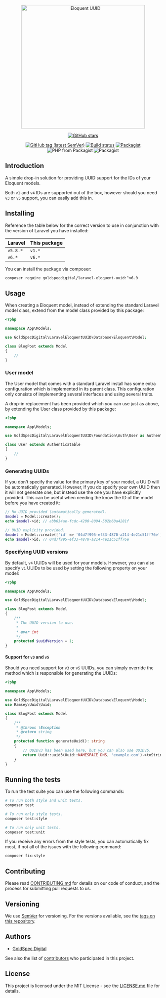 <p align="center">
    <a href="https://github.com/goldspecdigital/laravel-eloquent-uuid"><img
        alt="Eloquent UUID"
        src="https://svgshare.com/i/DVS.svg" width="400px"
    ></a>
</p>

<p align="center">
    <a href="https://github.com/goldspecdigital/laravel-eloquent-uuid"><img
        alt="GitHub stars"
        src="https://img.shields.io/github/stars/goldspecdigital/laravel-eloquent-uuid.svg?style=social"
    ></a>
</p>

<p align="center">
    <a href="https://github.com/goldspecdigital/laravel-eloquent-uuid/tags"><img
        alt="GitHub tag (latest SemVer)"
        src="https://img.shields.io/github/tag/goldspecdigital/laravel-eloquent-uuid.svg"
    ></a>
    <a href="https://travis-ci.com/goldspecdigital/laravel-eloquent-uuid"><img
        alt="Build status"
        src="https://travis-ci.com/goldspecdigital/laravel-eloquent-uuid.svg?branch=master"
    ></a>
    <a href="https://packagist.org/packages/goldspecdigital/laravel-eloquent-uuid"><img
        alt="Packagist"
        src="https://img.shields.io/packagist/dt/goldspecdigital/laravel-eloquent-uuid.svg"
    ></a>
    <img
        alt="PHP from Packagist"
        src="https://img.shields.io/packagist/php-v/goldspecdigital/laravel-eloquent-uuid.svg"
    >
    <img
        alt="Packagist"
        src="https://img.shields.io/packagist/l/goldspecdigital/laravel-eloquent-uuid.svg"
    >
</p>

## Introduction

A simple drop-in solution for providing UUID support for the IDs of your
Eloquent models.

Both `v1` and `v4` IDs are supported out of the box, however should you need 
`v3` or `v5` support, you can easily add this in.

## Installing

Reference the table below for the correct version to use in conjunction with the
version of Laravel you have installed:

| Laravel | This package |
| ------- | ------------ |
| `v5.8.*` | `v1.*` |
| `v6.*` | `v6.*` |

You can install the package via composer:

```bash
composer require goldspecdigital/laravel-eloquent-uuid:^v6.0
```

## Usage

When creating a Eloquent model, instead of extending the standard Laravel model
class, extend from the model class provided by this package:

```php
<?php

namespace App\Models;

use GoldSpecDigital\LaravelEloquentUUID\Database\Eloquent\Model;

class BlogPost extends Model
{
    //
}
```

### User model

The User model that comes with a standard Laravel install has some extra
configuration which is implemented in its parent class. This configuration only
consists of implementing several interfaces and using several traits.

A drop-in replacement has been provided which you can use just as above, by
extending the User class provided by this package:

```php
<?php

namespace App\Models;

use GoldSpecDigital\LaravelEloquentUUID\Foundation\Auth\User as Authenticatable;

class User extends Authenticatable
{
    //
}
```

### Generating UUIDs

If you don't specify the value for the primary key of your model, a UUID will
be automatically generated. However, if you do specify your own UUID then it
will not generate one, but instead use the one you have explicitly provided. This
can be useful when needing the know the ID of the model before you have created
it:

```php
// No UUID provided (automatically generated).
$model = Model::create();
echo $model->id; // abb034ae-fcdc-4200-8094-582b60a4281f

// UUID explicity provided.
$model = Model::create(['id' => '04d7f995-ef33-4870-a214-4e21c51ff76e']);
echo $model->id; // 04d7f995-ef33-4870-a214-4e21c51ff76e
```

### Specifying UUID versions

By default, `v4` UUIDs will be used for your models. However, you can also 
specify `v1` UUIDs to be used by setting the following property on your model:

```php
<?php

namespace App\Models;

use GoldSpecDigital\LaravelEloquentUUID\Database\Eloquent\Model;

class BlogPost extends Model
{
    /**
     * The UUID version to use.
     *
     * @var int
     */
    protected $uuidVersion = 1;
}
```

#### Support for `v3` and `v5`

Should you need support for `v3` or `v5` UUIDs, you can simply override the
method which is responsible for generating the UUIDs:

```php
<?php

namespace App\Models;

use GoldSpecDigital\LaravelEloquentUUID\Database\Eloquent\Model;
use Ramsey\Uuid\Uuid;

class BlogPost extends Model
{
    /**
     * @throws \Exception
     * @return string
     */
    protected function generateUuid(): string
    {
        // UUIDv3 has been used here, but you can also use UUIDv5.
        return Uuid::uuid3(Uuid::NAMESPACE_DNS, 'example.com')->toString();
    }
}
```

## Running the tests

To run the test suite you can use the following commands:

```bash
# To run both style and unit tests.
composer test

# To run only style tests.
composer test:style

# To run only unit tests.
composer test:unit
```

If you receive any errors from the style tests, you can automatically fix most,
if not all of the issues with the following command:

```bash
composer fix:style
```

## Contributing

Please read [CONTRIBUTING.md](CONTRIBUTING.md) for details on our code of
conduct, and the process for submitting pull requests to us.

## Versioning

We use [SemVer](http://semver.org/) for versioning. For the versions available,
see the [tags on this repository](https://github.com/goldspecdigital/laravel-eloquent-uuid/tags).

## Authors

* [GoldSpec Digital](https://github.com/goldspecdigital)

See also the list of [contributors](https://github.com/goldspecdigital/laravel-eloquent-uuid/contributors)
who participated in this project.

## License

This project is licensed under the MIT License - see the [LICENSE.md](LICENSE.md)
file for details.
